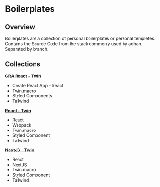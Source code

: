 # Boilerplates

## Overview
Boilerplates are a collection of personal boilerplates or personal templetes. Contains the Source Code from the stack commonly used by adhan. Separated by branch.

## Collections

 **[CRA React - Twin](https://github.com/adhaniscuber/boilerplates/tree/react-templete-1)**

 - Create React App - React
 - Twin.macro
 - Styled Components
 - Tailwind



 **[React - Twin](https://github.com/adhaniscuber/boilerplates/tree/react-templete-2)**

 - React
 - Webpack
 - Twin.macro
 - Styled Component
 - Tailwind



 **[NextJS - Twin](https://github.com/adhaniscuber/boilerplates/tree/react-templete-3)**

 - React
 - NextJS
 - Twin.macro
 - Styled Component
 - Tailwind

